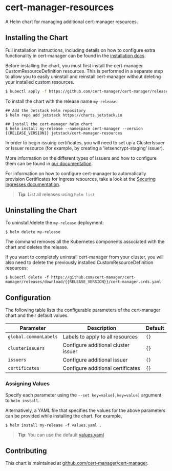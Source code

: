 # cert-manager-resources

A Helm chart for managing additional cert-manager resources.

## Installing the Chart

Full installation instructions, including details on how to configure extra
functionality in cert-manager can be found in the [installation docs](https://cert-manager.io/docs/installation/kubernetes/).

Before installing the chart, you must first install the cert-manager CustomResourceDefinition resources.
This is performed in a separate step to allow you to easily uninstall and reinstall cert-manager without deleting your installed custom resources.

```bash
$ kubectl apply -f https://github.com/cert-manager/cert-manager/releases/download/{{RELEASE_VERSION}}/cert-manager.crds.yaml
```

To install the chart with the release name `my-release`:

```console
## Add the Jetstack Helm repository
$ helm repo add jetstack https://charts.jetstack.io

## Install the cert-manager helm chart
$ helm install my-release --namespace cert-manager --version {{RELEASE_VERSION}} jetstack/cert-manager-resources
```

In order to begin issuing certificates, you will need to set up a ClusterIssuer
or Issuer resource (for example, by creating a 'letsencrypt-staging' issuer).

More information on the different types of issuers and how to configure them
can be found in [our documentation](https://cert-manager.io/docs/configuration/).

For information on how to configure cert-manager to automatically provision
Certificates for Ingress resources, take a look at the
[Securing Ingresses documentation](https://cert-manager.io/docs/usage/ingress/).

> **Tip**: List all releases using `helm list`

## Uninstalling the Chart

To uninstall/delete the `my-release` deployment:

```console
$ helm delete my-release
```

The command removes all the Kubernetes components associated with the chart and deletes the release.

If you want to completely uninstall cert-manager from your cluster, you will also need to
delete the previously installed CustomResourceDefinition resources:

```console
$ kubectl delete -f https://github.com/cert-manager/cert-manager/releases/download/{{RELEASE_VERSION}}/cert-manager.crds.yaml
```

## Configuration

The following table lists the configurable parameters of the cert-manager chart and their default values.

| Parameter             | Description                         | Default |
|-----------------------|-------------------------------------|---------|
| `global.commonLabels` | Labels to apply to all resources    | `{}`    |
| `clusterIssuers`      | Configure additional cluster issuer | `{}`    |
| `issuers`             | Configure additional issuer         | `{}`    |
| `certificates`        | Configure additional certificates   | `{}`    |

### Assigning Values

Specify each parameter using the `--set key=value[,key=value]` argument to `helm install`.

Alternatively, a YAML file that specifies the values for the above parameters can be provided while installing the chart. For example,

```console
$ helm install my-release -f values.yaml .
```
> **Tip**: You can use the default [values.yaml](https://github.com/cert-manager/cert-manager/blob/master/deploy/charts/cert-manager/values.yaml)

## Contributing

This chart is maintained at [github.com/cert-manager/cert-manager](https://github.com/cert-manager/cert-manager/tree/master/deploy/charts/cert-manager-resources).
